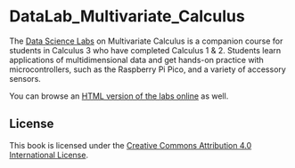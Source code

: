# DataLab_Multivariate_Calculus

The [Data Science Labs](https://engineering.purdue.edu/~mboutin/Data_Science_labs.html) on Multivariate Calculus 
is a companion course for students in Calculus 3 who have completed Calculus 1 & 2. 
Students learn applications of multidimensional data and get hands-on practice with 
microcontrollers, such as the Raspberry Pi Pico, and a variety of accessory sensors.

You can browse an [HTML version of the labs online](https://thedatasciencelabs.github.io/DataLab_Multivariate_Calculus) as well.

## License

This book is licensed under the [Creative Commons Attribution 4.0 International License](https://creativecommons.org/licenses/by/4.0/).
